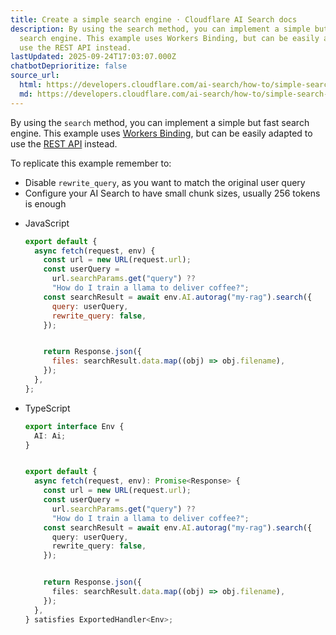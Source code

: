 ```yaml
---
title: Create a simple search engine · Cloudflare AI Search docs
description: By using the search method, you can implement a simple but fast
  search engine. This example uses Workers Binding, but can be easily adapted to
  use the REST API instead.
lastUpdated: 2025-09-24T17:03:07.000Z
chatbotDeprioritize: false
source_url:
  html: https://developers.cloudflare.com/ai-search/how-to/simple-search-engine/
  md: https://developers.cloudflare.com/ai-search/how-to/simple-search-engine/index.md
---
```


By using the `search` method, you can implement a simple but fast search engine. This example uses [Workers Binding](https://developers.cloudflare.com/ai-search/usage/workers-binding/), but can be easily adapted to use the [REST API](https://developers.cloudflare.com/ai-search/usage/rest-api/) instead.

To replicate this example remember to:

* Disable `rewrite_query`, as you want to match the original user query
* Configure your AI Search to have small chunk sizes, usually 256 tokens is enough

- JavaScript

  ```js
  export default {
    async fetch(request, env) {
      const url = new URL(request.url);
      const userQuery =
        url.searchParams.get("query") ??
        "How do I train a llama to deliver coffee?";
      const searchResult = await env.AI.autorag("my-rag").search({
        query: userQuery,
        rewrite_query: false,
      });


      return Response.json({
        files: searchResult.data.map((obj) => obj.filename),
      });
    },
  };
  ```

- TypeScript

  ```ts
  export interface Env {
    AI: Ai;
  }


  export default {
    async fetch(request, env): Promise<Response> {
      const url = new URL(request.url);
      const userQuery =
        url.searchParams.get("query") ??
        "How do I train a llama to deliver coffee?";
      const searchResult = await env.AI.autorag("my-rag").search({
        query: userQuery,
        rewrite_query: false,
      });


      return Response.json({
        files: searchResult.data.map((obj) => obj.filename),
      });
    },
  } satisfies ExportedHandler<Env>;
  ```
